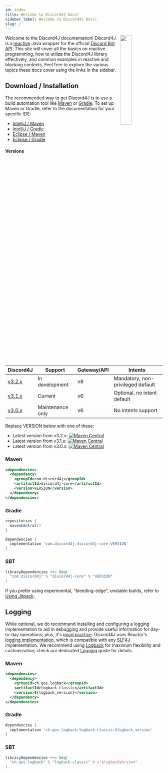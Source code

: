 ```yaml
---
id: index
title: Welcome to Discord4J Docs!
sidebar_label: Welcome to Discord4J Docs!
slug: /
---
```


<img align="right" src="img/logo.svg" width="27%" />

Welcome to the Discord4J documentation! Discord4J is a [reactive](https://www.reactivemanifesto.org/) Java wrapper for the official [Discord Bot API](https://discordapp.com/developers/docs/intro). This site will cover all the basics on reactive programming, how to utilize the Discord4J library effectively, and common examples in reactive and blocking contexts. Feel free to explore the various topics these docs cover using the links in the sidebar.

## Download / Installation

The recommended way to get Discord4J is to use a build automation tool like [Maven](https://maven.apache.org/) or [Gradle](https://gradle.org/). To set up Maven or Gradle, refer to the documentation for your specific IDE:

- [IntelliJ / Maven](https://www.jetbrains.com/help/idea/maven-support.html)
- [IntelliJ / Gradle](https://www.jetbrains.com/help/idea/getting-started-with-gradle.html)
- [Eclipse / Maven](http://www.vogella.com/tutorials/EclipseMaven/article.html)
- [Eclipse / Gradle](http://www.vogella.com/tutorials/EclipseGradle/article.html)

#### Versions

| Discord4J                                                    | Support          | Gateway/API | Intents                           |
| ------------------------------------------------------------ | ---------------- | ----------- | --------------------------------- |
| [v3.2.x](https://github.com/Discord4J/Discord4J/tree/master) | In development   | v8          | Mandatory, non-privileged default |
| [v3.1.x](https://github.com/Discord4J/Discord4J/tree/3.1.x)  | Current          | v6          | Optional, no intent default       |
| [v3.0.x](https://github.com/Discord4J/Discord4J/tree/3.0.x)  | Maintenance only | v6          | No intents support                |

Replace VERSION below with one of these:

- Latest version from v3.2.x: [![Maven Central](https://img.shields.io/maven-central/v/com.discord4j/discord4j-core/3.2.svg?style=flat-square)](https://search.maven.org/artifact/com.discord4j/discord4j-core)
- Latest version from v3.1.x: [![Maven Central](https://img.shields.io/maven-central/v/com.discord4j/discord4j-core/3.1.svg?style=flat-square)](https://search.maven.org/artifact/com.discord4j/discord4j-core)
- Latest version from v3.0.x: [![Maven Central](https://img.shields.io/maven-central/v/com.discord4j/discord4j-core/3.0.svg?style=flat-square)](https://search.maven.org/artifact/com.discord4j/discord4j-core)

### Maven

```xml
<dependencies>
  <dependency>
    <groupId>com.discord4j</groupId>
    <artifactId>discord4j-core</artifactId>
    <version>VERSION</version>
  </dependency>
</dependencies>
```

### Gradle

```groovy
repositories {
  mavenCentral()
}

dependencies {
  implementation 'com.discord4j:discord4j-core:VERSION'
}
```

### SBT

```scala
libraryDependencies ++= Seq(
  "com.discord4j" % "discord4j-core" % "VERSION"
)
```

If you prefer using experimental, "bleeding-edge", unstable builds, refer to [Using Jitpack](using-jitpack).

## Logging

While optional, we do recommend installing and configuring a logging implementation to aid in debugging and provide useful information for day-to-day operations; plus, it's [good practice](https://softwareengineering.stackexchange.com/questions/37294/logging-why-and-what). Discord4J uses Reactor's [logging implementation](https://projectreactor.io/docs/core/release/reference/#_logging_a_sequence), which is compatible with any [SLF4J](https://www.slf4j.org/) implementation. We recommend using [Logback](https://logback.qos.ch/) for maximum flexibility and customization; check our dedicated [Logging](logging) guide for details.

### Maven

```xml
<dependencies>
  <dependency>
    <groupId>ch.qos.logback</groupId>
    <artifactId>logback-classic</artifactId>
    <version>${logback_version}</version>
  </dependency>
</dependencies>
```

### Gradle

```groovy
dependencies {
  implementation 'ch.qos.logback:logback-classic:$logback_version'
}
```

### SBT

```scala
libraryDependencies ++= Seq(
  "ch.qos.logback" % "logback-classic" % s"$logbackVersion"
)
```
